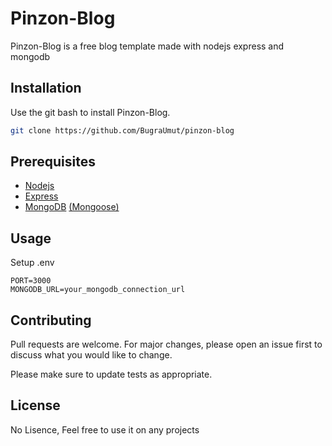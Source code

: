 
# Pinzon-Blog
Pinzon-Blog is a free blog template made with nodejs express and mongodb

## Installation

Use the git bash to install Pinzon-Blog.

```bash
git clone https://github.com/BugraUmut/pinzon-blog
```

## Prerequisites

- [Nodejs](https://nodejs.org/en/docs/)
- [Express](https://expressjs.com/en/starter/installing.html)
- [MongoDB](https://www.mongodb.com/cloud/atlas/efficiency?utm_source=google&utm_campaign=gs_emea_turkey_search_core_brand_atlas_desktop&utm_term=mongodb&utm_medium=cpc_paid_search&utm_ad=e&utm_ad_campaign_id=12212624572&gclid=Cj0KCQjw_8mHBhClARIsABfFgph6Mm59bsC7y4EHNHZq3F8D1NjK9cK5DNDjkXslsU9mVHfuoXlrldYaAqaCEALw_wcB) [(Mongoose)](https://mongoosejs.com/docs/)

## Usage

Setup .env
```env
PORT=3000
MONGODB_URL=your_mongodb_connection_url
```

## Contributing
Pull requests are welcome. For major changes, please open an issue first to discuss what you would like to change.

Please make sure to update tests as appropriate.

## License
No Lisence, Feel free to use it on any projects
